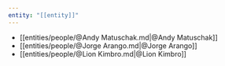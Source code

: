 ```yaml
---
entity: "[[entity]]"
---
```

- [[entities/people/@Andy Matuschak.md|@Andy Matuschak]]
- [[entities/people/@Jorge Arango.md|@Jorge Arango]]
- [[entities/people/@Lion Kimbro.md|@Lion Kimbro]]
